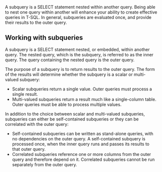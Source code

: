 A subquery is a SELECT statement nested within another query. Being able to nest one query within another will enhance your ability to create effective queries in T-SQL. In general, subqueries are evaluated once, and provide their results to the outer query.

## Working with subqueries

A subquery is a SELECT statement nested, or embedded, within another query. The nested query, which is the subquery, is referred to as the inner query. The query containing the nested query is the outer query.

The purpose of a subquery is to return results to the outer query. The form of the results will determine whether the subquery is a scalar or multi-valued subquery:

 *  Scalar subqueries return a single value. Outer queries must process a single result.
 *  Multi-valued subqueries return a result much like a single-column table. Outer queries must be able to process multiple values.

In addition to the choice between scalar and multi-valued subqueries, subqueries can either be self-contained subqueries or they can be correlated with the outer query:

 *  Self-contained subqueries can be written as stand-alone queries, with no dependencies on the outer query. A self-contained subquery is processed once, when the inner query runs and passes its results to that outer query.
 *  Correlated subqueries reference one or more columns from the outer query and therefore depend on it. Correlated subqueries cannot be run separately from the outer query.
